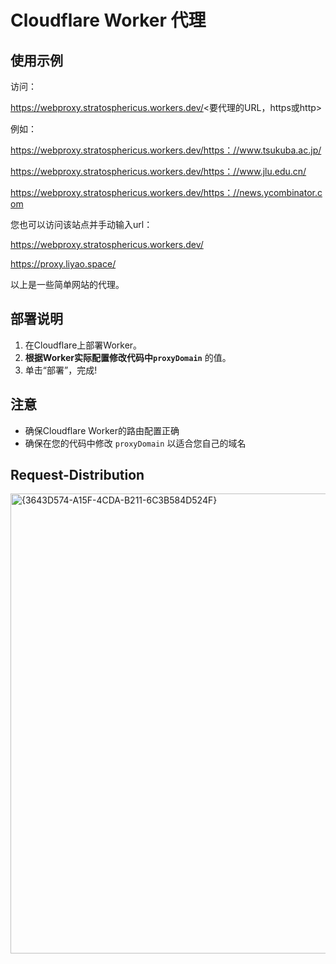 # Cloudflare Worker 代理

## 使用示例

访问：

https://webproxy.stratosphericus.workers.dev/<要代理的URL，https或http>

例如：

https://webproxy.stratosphericus.workers.dev/https：//www.tsukuba.ac.jp/

https://webproxy.stratosphericus.workers.dev/https：//www.jlu.edu.cn/

https://webproxy.stratosphericus.workers.dev/https：//news.ycombinator.com

您也可以访问该站点并手动输入url：

https://webproxy.stratosphericus.workers.dev/

https://proxy.liyao.space/

以上是一些简单网站的代理。

## 部署说明

1. 在Cloudflare上部署Worker。
2. **根据Worker实际配置修改代码中`proxyDomain`** 的值。
3. 单击“部署”，完成!

## 注意

- 确保Cloudflare Worker的路由配置正确
- 确保在您的代码中修改 `proxyDomain` 以适合您自己的域名

## Request-Distribution
<img width="736" alt="{3643D574-A15F-4CDA-B211-6C3B584D524F}" src="https://github.com/user-attachments/assets/4a81d1bc-3870-4ab8-9327-372286876824" />


